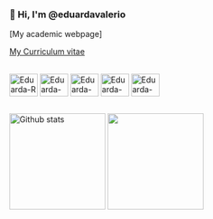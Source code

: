 ### 👋 Hi, I'm @eduardavalerio 

[My academic webpage]

[My Curriculum vitae](https://github.com/eduardavalerio/eduardavalerio/blob/main/CV.md)


<div style="display: inline_block"><br>
  <img align="center" alt="Eduarda-R" height="40" width="50" src="https://cdn.jsdelivr.net/gh/devicons/devicon@latest/icons/r/r-original.svg" />
  <img align="center" alt="Eduarda-RStudio" height="40" width="50" src="https://cdn.jsdelivr.net/gh/devicons/devicon@latest/icons/rstudio/rstudio-original.svg" />
  <img align="center" alt="Eduarda-python" height="40" width="50" src="https://cdn.jsdelivr.net/gh/devicons/devicon@latest/icons/python/python-original.svg" />
  <img align="center" alt="Eduarda-jupyternb" height="40" width="50" src="https://cdn.jsdelivr.net/gh/devicons/devicon@latest/icons/jupyter/jupyter-original-wordmark.svg" />
  <img align="center" alt="Eduarda-vscode" height="40" width="50" src="https://cdn.jsdelivr.net/gh/devicons/devicon@latest/icons/vscode/vscode-original.svg" />
</div>

##


<a href="https://github.com/eduardavalerio/github-readme-stats"><img align="center" height="170" src="https://github-readme-stats.vercel.app/api?username=eduardavalerio&show_icons=true&theme=ocean_dark&hide_title=true&hide_border=true&rank_icon=github" alt="Github stats" /></a> 
<a href="https://github.com/eduardavalerio/github-readme-stats"><img align="center" height="170" src="https://github-readme-stats.vercel.app/api/top-langs/?username=eduardavalerio&layout=donut&theme=ocean_dark&hide_border=true" /></a>

